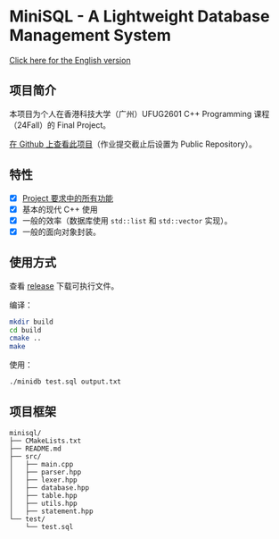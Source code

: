 # MiniSQL - A Lightweight Database Management System

[Click here for the English version](README_en.md)

## 项目简介

本项目为个人在香港科技大学（广州）UFUG2601 C++ Programming 课程（24Fall）的 Final Project。

[在 Github 上查看此项目](https://github.com/huaruoji/miniSQL)（作业提交截止后设置为 Public Repository）。

## 特性

- [x] [Project 要求中的所有功能](requirements.md)
- [x] 基本的现代 C++ 使用
- [x] 一般的效率（数据库使用 `std::list` 和 `std::vector` 实现）。
- [x] 一般的面向对象封装。

## 使用方式

查看 [release](https://github.com/huaruoji/miniSQL/releases/tag/v1.0.5) 下载可执行文件。

编译：

```bash
mkdir build
cd build
cmake ..
make
```

使用：

```bash
./minidb test.sql output.txt
````

## 项目框架

```
minisql/
├── CMakeLists.txt
├── README.md
├── src/
│   ├── main.cpp
│   ├── parser.hpp
│   ├── lexer.hpp
│   ├── database.hpp
│   ├── table.hpp
│   ├── utils.hpp
│   ├── statement.hpp
└── test/
    └── test.sql
```